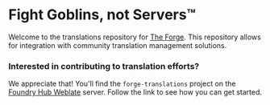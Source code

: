 # Fight Goblins, not Servers™

Welcome to the translations repository for [The Forge](https://forge-vtt.com).
This repository allows for integration with community translation management solutions.

### Interested in contributing to translation efforts?
We appreciate that! You'll find the `forge-translations` project on the [Foundry Hub Weblate](https://weblate.foundryvtt-hub.com/) server. Follow the link to see how you can get started.
